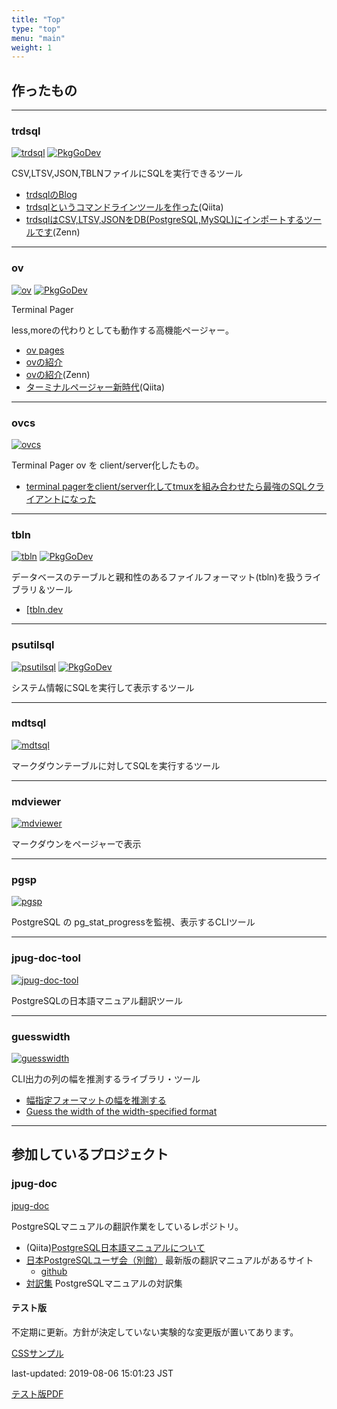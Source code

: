 ```yaml
---
title: "Top"
type: "top"
menu: "main"
weight: 1
---
```


## 作ったもの

---

### trdsql

[![trdsql](/images/GitHub-Mark-32px.png)](https://github.com/noborus/trdsql) [![PkgGoDev](https://pkg.go.dev/badge/github.com/noborus/trdsql)](https://pkg.go.dev/github.com/noborus/trdsql)

CSV,LTSV,JSON,TBLNファイルにSQLを実行できるツール

* [trdsqlのBlog](/trdsql/)
* [trdsqlというコマンドラインツールを作った](https://qiita.com/noborus/items/f253961cca6f4465f20c)(Qiita)
* [trdsqlはCSV,LTSV,JSONをDB(PostgreSQL,MySQL)にインポートするツールです](https://zenn.dev/noborus/articles/16451ce8351765380c03)(Zenn)

---

### ov

[![ov](/images/GitHub-Mark-32px.png)](https://github.com/noborus/ov) [![PkgGoDev](https://pkg.go.dev/badge/github.com/noborus/ov)](https://pkg.go.dev/github.com/noborus/ov)

Terminal Pager

less,moreの代わりとしても動作する高機能ページャー。

* [ov pages](/ov/)
* [ovの紹介](blog/oviewer/)
* [ovの紹介](https://zenn.dev/noborus/articles/2b1087a1274cf41c4c0a)(Zenn)
* [ターミナルページャー新時代](https://qiita.com/noborus/items/ce119d0d86dd689e0d18)(Qiita)

---

### ovcs

[![ovcs](/images/GitHub-Mark-32px.png)](https://github.com/noborus/ovcs)

Terminal Pager ov を client/server化したもの。

* [terminal pagerをclient/server化してtmuxを組み合わせたら最強のSQLクライアントになった](https://zenn.dev/noborus/articles/b5a0899c4e410452ebdf)

---

### tbln

[![tbln](/images/GitHub-Mark-32px.png)](https://github.com/noborus/tbln) [![PkgGoDev](https://pkg.go.dev/badge/noborus/tbln)](https://pkg.go.dev/noborus/tbln)

データベースのテーブルと親和性のあるファイルフォーマット(tbln)を扱うライブラリ＆ツール

* [[tbln.dev](https://tbln.dev/)

---

### psutilsql

[![psutilsql](/images/GitHub-Mark-32px.png)](https://github.com/noborus/psutilsql) [![PkgGoDev](https://pkg.go.dev/badge/github.com/noborus/psutilsql)](https://pkg.go.dev/github.com/noborus/psutilsql)

システム情報にSQLを実行して表示するツール

---

### mdtsql

[![mdtsql](/images/GitHub-Mark-32px.png)](https://github.com/noborus/mdtsql)

マークダウンテーブルに対してSQLを実行するツール

---

### mdviewer

[![mdviewer](/images/GitHub-Mark-32px.png)](https://github.com/noborus/mdviewer)

マークダウンをページャーで表示

---

### pgsp

[![pgsp](/images/GitHub-Mark-32px.png)](https://github.com/noborus/pgsp)

PostgreSQL の pg_stat_progressを監視、表示するCLIツール

---

### jpug-doc-tool

[![jpug-doc-tool](/images/GitHub-Mark-32px.png)](https://github.com/noborus/jpug-doc-tool)

PostgreSQLの日本語マニュアル翻訳ツール

---

### guesswidth

[![guesswidth](/images/GitHub-Mark-32px.png)](https://github.com/noborus/guesswidth)

CLI出力の列の幅を推測するライブラリ・ツール

* [幅指定フォーマットの幅を推測する](https://zenn.dev/noborus/articles/0aeef54ead08f5)
* [Guess the width of the width-specified format](/blog/guesswidth.md)

---

## 参加しているプロジェクト

### jpug-doc

[jpug-doc](https://github.com/pgsql-jp/jpug-doc)

PostgreSQLマニュアルの翻訳作業をしているレポジトリ。

* (Qiita)[PostgreSQL日本語マニュアルについて](https://qiita.com/noborus/items/03f98e43c216d7e23767)
* [日本PostgreSQLユーザ会（別館）](https://pgsql-jp.github.io/) 最新版の翻訳マニュアルがあるサイト
  * [github](https://github.com/pgsql-jp/pgsql-jp.github.io)
* [対訳集](https://github.com/pgsql-jp/taiyaku) PostgreSQLマニュアルの対訳集

#### テスト版

不定期に更新。方針が決定していない実験的な変更版が置いてあります。

[CSSサンプル](css/html)

last-updated: 2019-08-06 15:01:23 JST

[テスト版PDF](test/postgres-A4.pdf)
